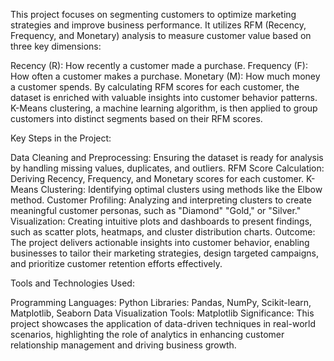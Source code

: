 This project focuses on segmenting customers to optimize marketing strategies and improve business performance. It utilizes RFM (Recency, Frequency, and Monetary) analysis to measure customer value based on three key dimensions:

Recency (R): How recently a customer made a purchase.
Frequency (F): How often a customer makes a purchase.
Monetary (M): How much money a customer spends.
By calculating RFM scores for each customer, the dataset is enriched with valuable insights into customer behavior patterns. K-Means clustering, a machine learning algorithm, is then applied to group customers into distinct segments based on their RFM scores.

Key Steps in the Project:

Data Cleaning and Preprocessing: Ensuring the dataset is ready for analysis by handling missing values, duplicates, and outliers.
RFM Score Calculation: Deriving Recency, Frequency, and Monetary scores for each customer.
K-Means Clustering: Identifying optimal clusters using methods like the Elbow method.
Customer Profiling: Analyzing and interpreting clusters to create meaningful customer personas, such as "Diamond" "Gold," or "Silver."
Visualization: Creating intuitive plots and dashboards to present findings, such as scatter plots, heatmaps, and cluster distribution charts.
Outcome:
The project delivers actionable insights into customer behavior, enabling businesses to tailor their marketing strategies, design targeted campaigns, and prioritize customer retention efforts effectively.

Tools and Technologies Used:

Programming Languages: Python 
Libraries: Pandas, NumPy, Scikit-learn, Matplotlib, Seaborn
Data Visualization Tools: Matplotlib
Significance:
This project showcases the application of data-driven techniques in real-world scenarios, highlighting the role of analytics in enhancing customer relationship management and driving business growth.
